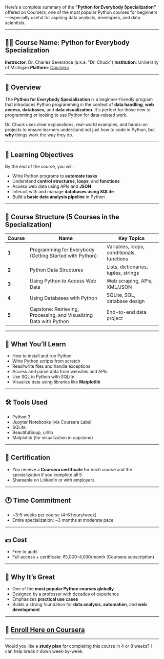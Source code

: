 Here’s a complete summary of the **"Python for Everybody Specialization"** offered on Coursera, one of the most popular Python courses for beginners—especially useful for aspiring data analysts, developers, and data scientists.

---

## 🧑‍🏫 **Course Name**: Python for Everybody Specialization

**Instructor**: Dr. Charles Severance (a.k.a. "Dr. Chuck")
**Institution**: University of Michigan
**Platform**: [Coursera](https://www.coursera.org/specializations/python)

---

## 📘 **Overview**

The **Python for Everybody Specialization** is a beginner-friendly program that introduces Python programming in the context of **data handling**, **web access**, **databases**, and **data visualization**. It's perfect for those new to programming or looking to use Python for data-related work.

Dr. Chuck uses clear explanations, real-world examples, and hands-on projects to ensure learners understand not just how to code in Python, but **why** things work the way they do.

---

## 🎯 **Learning Objectives**

By the end of the course, you will:

* Write Python programs to **automate tasks**
* Understand **control structures**, **loops**, and **functions**
* Access web data using APIs and **JSON**
* Interact with and manage **databases using SQLite**
* Build a **basic data analysis pipeline** in Python

---

## 🧩 **Course Structure** (5 Courses in the Specialization)

| Course | Name                                                               | Key Topics                                |
| ------ | ------------------------------------------------------------------ | ----------------------------------------- |
| **1**  | Programming for Everybody (Getting Started with Python)            | Variables, loops, conditionals, functions |
| **2**  | Python Data Structures                                             | Lists, dictionaries, tuples, strings      |
| **3**  | Using Python to Access Web Data                                    | Web scraping, APIs, XML/JSON              |
| **4**  | Using Databases with Python                                        | SQLite, SQL, database design              |
| **5**  | Capstone: Retrieving, Processing, and Visualizing Data with Python | End-to-end data project                   |

---

## 🧠 **What You’ll Learn**

* How to install and run Python
* Write Python scripts from scratch
* Read/write files and handle exceptions
* Access and parse data from websites and APIs
* Use SQL in Python with SQLite
* Visualize data using libraries like **Matplotlib**

---

## 🛠 **Tools Used**

* Python 3
* Jupyter Notebooks (via Coursera Labs)
* SQLite
* BeautifulSoup, urllib
* Matplotlib (for visualization in capstone)

---

## 📜 **Certification**

* You receive a **Coursera certificate** for each course and the specialization if you complete all 5.
* Shareable on LinkedIn or with employers.

---

## 🕐 **Time Commitment**

* \~3–5 weeks per course (4–6 hours/week)
* Entire specialization: \~3 months at moderate pace

---

## 💵 **Cost**

* Free to audit
* Full access + certificate: ₹3,000–4,000/month (Coursera subscription)

---

## 🌟 **Why It’s Great**

* One of the **most popular Python courses globally**
* Designed by a professor with decades of experience
* Emphasizes **practical use cases**
* Builds a strong foundation for **data analysis**, **automation**, and **web development**

---

## 🔗 [Enroll Here on Coursera](https://www.coursera.org/specializations/python)

---

Would you like a **study plan** for completing this course in 4 or 8 weeks? I can help break it down week-by-week.
